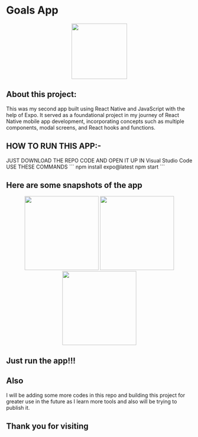 # Goals App

<p align="center">
<img src="https://github.com/animesh30-dev/Project_1-Goals_List/assets/146109979/1b915047-d46f-4c4e-b31e-ec3c7e2dad13" width="150">
</p>

 
## About this project:
This was my second app built using React Native and JavaScript with the help of Expo. It served as a foundational project in my journey of React Native mobile app development, incorporating concepts such as multiple components, modal screens, and React hooks and functions.
    

    
## HOW TO RUN THIS APP:-
<p align="left">
    JUST DOWNLOAD THE REPO CODE AND OPEN IT UP IN Visual Studio Code
  USE THESE COMMANDS
 ```
 npm install expo@latest
 npm start 
 ```
    <p>
     
## Here are some snapshots of the app
<p align="center"> <img src="https://github.com/animesh30-dev/Project_1-Goals_List/assets/146109979/e29a7d40-c752-439e-bc0e-61e558ffd06b" width="200"> <img src="https://github.com/animesh30-dev/Project_1-Goals_List/assets/146109979/33842987-592c-4901-8d3b-19d75944bd36" width="200">  <img src="https://github.com/animesh30-dev/Project_1-Goals_List/assets/146109979/c9220175-f927-4ccc-9eb2-a76d1d393ab5" width="200"> </p>



## Just run the app!!!


## Also
I will be adding some more codes in this repo and building this project for greater use in the future as I learn more tools and also will be trying to publish it.


## Thank you for visiting 
